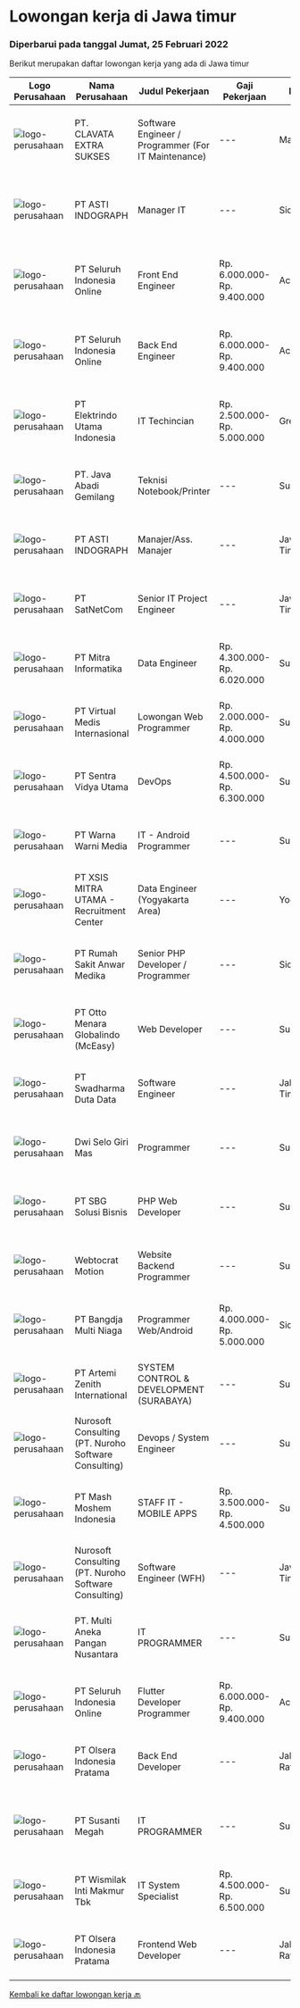 
  # Lowongan kerja di Jawa timur

  ### Diperbarui pada tanggal Jumat, 25 Februari 2022

  Berikut merupakan daftar lowongan kerja yang ada di Jawa timur

  |Logo Perusahaan | Nama Perusahaan | Judul Pekerjaan | Gaji Pekerjaan | Lokasi | Deskripsi | Tanggal diunggah | Pranala |
  | -------------- | --------------- | --------------- | --------- | --------- | -------------- | ------- | ----------- |
  |![logo-perusahaan](https://image-service-cdn.seek.com.au/2d7854a556e0658a826362666a0a77f7c2cc6155/ee4dce1061f3f616224767ad58cb2fc751b8d2dc)|PT. CLAVATA EXTRA SUKSES|Software Engineer / Programmer (For IT Maintenance)|---|Malang|Bertanggung jawab dalam mendukung pengembangan software dan hardware. Memelihara dan memperbaiki sistem, fitur baru, perbaikan bug, refactoring kode,...|Rabu, 23 Februari 2022|https://www.jobstreet.co.id/id/job/software-engineer-programmer-for-it-maintenance-3800760?token=0~5f35b000-5582-427a-9b03-6255a9dff6e6&sectionRank=1&jobId=jobstreet-id-job-3800760|
|![logo-perusahaan](https://image-service-cdn.seek.com.au/b343955ab767a9a54c1c584ba7b12843296d8e63/ee4dce1061f3f616224767ad58cb2fc751b8d2dc)|PT ASTI INDOGRAPH|Manager IT|---|Sidoarjo|Sudah ada pengalaman bekerja minimal 3 tahun Dapat membedakan warna dengan baik Berpengalaman dalam hal mendesain cloud service dan email server...|Selasa, 22 Februari 2022|https://www.jobstreet.co.id/id/job/manager-it-3799777?token=0~5f35b000-5582-427a-9b03-6255a9dff6e6&sectionRank=2&jobId=jobstreet-id-job-3799777|
|![logo-perusahaan](https://image-service-cdn.seek.com.au/c768f0670f8f8212da7de609b6af9d0b2e5134cc/ee4dce1061f3f616224767ad58cb2fc751b8d2dc)|PT Seluruh Indonesia Online|Front End Engineer|Rp. 6.000.000-Rp. 9.400.000|Aceh|Front End Engineer1. Memiliki pengalaman dengan bahasa pemrograman atau framework Front End, terutama React.js 2. Memiliki keahilan dalam membangun...|Kamis, 24 Februari 2022|https://www.jobstreet.co.id/id/job/front-end-engineer-3784331?token=0~5f35b000-5582-427a-9b03-6255a9dff6e6&sectionRank=3&jobId=jobstreet-id-job-3784331|
|![logo-perusahaan](https://image-service-cdn.seek.com.au/c768f0670f8f8212da7de609b6af9d0b2e5134cc/ee4dce1061f3f616224767ad58cb2fc751b8d2dc)|PT Seluruh Indonesia Online|Back End Engineer|Rp. 6.000.000-Rp. 9.400.000|Aceh|Back End Engineer1. Memiliki pengalaman dalam membangun RESTful APIs2. Menguasai bahasa pemrograman seperti PHP, terutama Framework Laravel3. Familiar...|Kamis, 24 Februari 2022|https://www.jobstreet.co.id/id/job/back-end-engineer-3784329?token=0~5f35b000-5582-427a-9b03-6255a9dff6e6&sectionRank=4&jobId=jobstreet-id-job-3784329|
|![logo-perusahaan](https://image-service-cdn.seek.com.au/ad9309ab58b28438998a0e8f93af41a19353b732/ee4dce1061f3f616224767ad58cb2fc751b8d2dc)|PT Elektrindo Utama Indonesia|IT Techincian|Rp. 2.500.000-Rp. 5.000.000|Gresik|Memeriksa dan memastikan semua komputer yang dipakai user dapat digunakanMemeriksa dan memastikan semua komputer terhubung ke jaringanMemeriksa dan...|Kamis, 24 Februari 2022|https://www.jobstreet.co.id/id/job/it-techincian-3801340?token=0~5f35b000-5582-427a-9b03-6255a9dff6e6&sectionRank=5&jobId=jobstreet-id-job-3801340|
|![logo-perusahaan](https://image-service-cdn.seek.com.au/45265965f3175aad6fd8ffd14634045661407ff6/ee4dce1061f3f616224767ad58cb2fc751b8d2dc)|PT. Java Abadi Gemilang|Teknisi Notebook/Printer|---|Surabaya|Deskripsi pekerjaan: Melakukan perbaikan PC, Notebook &amp; Printer Melakukan analisa kerusakan software &amp; hardware Bertanggung jawab untuk...|Kamis, 24 Februari 2022|https://www.jobstreet.co.id/id/job/teknisi-notebook-printer-3802502?token=0~5f35b000-5582-427a-9b03-6255a9dff6e6&sectionRank=6&jobId=jobstreet-id-job-3802502|
|![logo-perusahaan](https://image-service-cdn.seek.com.au/b343955ab767a9a54c1c584ba7b12843296d8e63/ee4dce1061f3f616224767ad58cb2fc751b8d2dc)|PT ASTI INDOGRAPH|Manajer/Ass. Manajer|---|Jawa Timur|Mampu dalam merencanakan, Membangun dan mengeksekusi infrastruktur IT yang baik dalam perusahaan. Mampu mebuat design cloud service &amp; email...|Rabu, 23 Februari 2022|https://www.jobstreet.co.id/id/job/manajer-ass-manajer-3800649?token=0~5f35b000-5582-427a-9b03-6255a9dff6e6&sectionRank=7&jobId=jobstreet-id-job-3800649|
|![logo-perusahaan](https://image-service-cdn.seek.com.au/6108f58b8d52b8e5523830ee4b11d6074377e515/ee4dce1061f3f616224767ad58cb2fc751b8d2dc)|PT SatNetCom|Senior IT Project Engineer|---|Jawa Timur|Skills Supervisory lead skills: able to execute plans and lead project team or sub-team to accomplish the task. Good knowledge about IT System  Good...|Selasa, 22 Februari 2022|https://www.jobstreet.co.id/id/job/senior-it-project-engineer-3781677?token=0~5f35b000-5582-427a-9b03-6255a9dff6e6&sectionRank=8&jobId=jobstreet-id-job-3781677|
|![logo-perusahaan](https://image-service-cdn.seek.com.au/f41a3a3e89984f2dabec38a3b33e4fa0e4b94970/ee4dce1061f3f616224767ad58cb2fc751b8d2dc)|PT Mitra Informatika|Data Engineer|Rp. 4.300.000-Rp. 6.020.000|Surabaya|About Mitra Informatika Mitra Informatika is an IT company based in Surabaya that positioning itself to become the market leader in providing...|Jumat, 25 Februari 2022|https://www.jobstreet.co.id/id/job/data-engineer-3802726?token=0~5f35b000-5582-427a-9b03-6255a9dff6e6&sectionRank=9&jobId=jobstreet-id-job-3802726|
|![logo-perusahaan](https://image-service-cdn.seek.com.au/77666ec2732b94a392b83e2906befe1b3f1eb0e2/ee4dce1061f3f616224767ad58cb2fc751b8d2dc)|PT Virtual Medis Internasional|Lowongan Web Programmer|Rp. 2.000.000-Rp. 4.000.000|Surabaya|Bertanggung jawab membuat dan memodifikasi aplikasi web.  Syarat dan ketentuan: Usia maksimal 25 tahun Minimal lulusan SMA/SMK Tanggung jawab Bersedia...|Kamis, 24 Februari 2022|https://www.jobstreet.co.id/id/job/lowongan-web-programmer-3791445?token=0~5f35b000-5582-427a-9b03-6255a9dff6e6&sectionRank=10&jobId=jobstreet-id-job-3791445|
|![logo-perusahaan](https://image-service-cdn.seek.com.au/89a4b4d8e6af0c01c230c2b1f638fbea996731cb/ee4dce1061f3f616224767ad58cb2fc751b8d2dc)|PT Sentra Vidya Utama|DevOps|Rp. 4.500.000-Rp. 6.300.000|Surabaya|Melakukan Perawatan Sistem dan menjaga infrastruktur Membuat code agar sistem dapat berjalan secara otomatis Kualifikasi: Familiar dalam penggunaan...|Kamis, 24 Februari 2022|https://www.jobstreet.co.id/id/job/devops-3791409?token=0~5f35b000-5582-427a-9b03-6255a9dff6e6&sectionRank=11&jobId=jobstreet-id-job-3791409|
|![logo-perusahaan](https://image-service-cdn.seek.com.au/8a8aab9f7ef38dece8f0c386a0ab89b374c831c5/ee4dce1061f3f616224767ad58cb2fc751b8d2dc)|PT Warna Warni Media|IT - Android Programmer|---|Surabaya|Usia Maksimal 35 tahun Minimal pendidikan S1 IT/Sistem Informasi Menguasai pemprograman sbb:           - Android Studio          - Java          - SQ...|Rabu, 23 Februari 2022|https://www.jobstreet.co.id/id/job/it-android-programmer-3799955?token=0~5f35b000-5582-427a-9b03-6255a9dff6e6&sectionRank=12&jobId=jobstreet-id-job-3799955|
|![logo-perusahaan](https://image-service-cdn.seek.com.au/fa12dd378bd230f83b9ccd636b4121ebbb347455/ee4dce1061f3f616224767ad58cb2fc751b8d2dc)|PT XSIS MITRA UTAMA - Recruitment Center|Data Engineer (Yogyakarta Area)|---|Yogyakarta|If you have intense intellectual curiosity, self-motivated and proactive, you’ll enjoy working every day on our Engineering team. Submit your resume...|Kamis, 24 Februari 2022|https://www.jobstreet.co.id/id/job/data-engineer-yogyakarta-area-3802023?token=0~5f35b000-5582-427a-9b03-6255a9dff6e6&sectionRank=13&jobId=jobstreet-id-job-3802023|
|![logo-perusahaan](https://image-service-cdn.seek.com.au/3a6c2b428606f5e003e4942f9212030098d2ff6b/ee4dce1061f3f616224767ad58cb2fc751b8d2dc)|PT Rumah Sakit Anwar Medika|Senior PHP Developer / Programmer|---|Sidoarjo|Job Description:1. Mahir pemrograman PHP dan menguasai framework Laravel &amp; CodeIgniter2. Menguasai database Postgresql dan mySQL3. Menyertakan...|Kamis, 24 Februari 2022|https://www.jobstreet.co.id/id/job/senior-php-developer-programmer-3785423?token=0~5f35b000-5582-427a-9b03-6255a9dff6e6&sectionRank=14&jobId=jobstreet-id-job-3785423|
|![logo-perusahaan](https://image-service-cdn.seek.com.au/f315f0c605a36ea3a033e6abb5c67515d4b00ff5/ee4dce1061f3f616224767ad58cb2fc751b8d2dc)|PT Otto Menara Globalindo (McEasy)|Web Developer|---|Surabaya|Description McEasy, Indonesia’s leading web and mobile logistic system, is looking for a Web Developer to join our ever-growing team. We are looking...|Kamis, 24 Februari 2022|https://www.jobstreet.co.id/id/job/web-developer-3802000?token=0~5f35b000-5582-427a-9b03-6255a9dff6e6&sectionRank=15&jobId=jobstreet-id-job-3802000|
|![logo-perusahaan](https://image-service-cdn.seek.com.au/c9726dd48637f2122e69fa4f05bdeddb6166e3b5/ee4dce1061f3f616224767ad58cb2fc751b8d2dc)|PT Swadharma Duta Data|Software Engineer|---|Jakarta Timur|Back End Developer Memahami konsep pengembangan aplikasi Memahami konsep Microservices Architeccture Memiliki skill Java Spring Boot, Net Core, Go,...|Rabu, 23 Februari 2022|https://www.jobstreet.co.id/id/job/software-engineer-3789258?token=0~5f35b000-5582-427a-9b03-6255a9dff6e6&sectionRank=16&jobId=jobstreet-id-job-3789258|
|![logo-perusahaan](https://image-service-cdn.seek.com.au/564e5df198336f172aae59168002eb7ddabe3d0c/ee4dce1061f3f616224767ad58cb2fc751b8d2dc)|Dwi Selo Giri Mas|Programmer|---|Surabaya|Tugas dan Tanggung Jawab : Melakukan pengembangan mobile apps dengan menggunakan framework flutter Melakukan riset teknologi terbaru untuk...|Kamis, 24 Februari 2022|https://www.jobstreet.co.id/id/job/programmer-3802084?token=0~5f35b000-5582-427a-9b03-6255a9dff6e6&sectionRank=17&jobId=jobstreet-id-job-3802084|
|![logo-perusahaan](https://image-service-cdn.seek.com.au/f820d36a8e416d7a4c2783ec051002404d9ab8a9/ee4dce1061f3f616224767ad58cb2fc751b8d2dc)|PT SBG Solusi Bisnis|PHP Web Developer|---|Surabaya|RESPONSIBILITIES Participate in the full software development life cycle, including but not limited to analysis, design, development, implementation,...|Jumat, 25 Februari 2022|https://www.jobstreet.co.id/id/job/php-web-developer-3802756?token=0~5f35b000-5582-427a-9b03-6255a9dff6e6&sectionRank=18&jobId=jobstreet-id-job-3802756|
|![logo-perusahaan](https://image-service-cdn.seek.com.au/fdec7010967175eeb31b74205589d031ef31e3da/ee4dce1061f3f616224767ad58cb2fc751b8d2dc)|Webtocrat Motion|Website Backend Programmer|---|Surabaya|Flexible Time Attendance (40 Hours / Week) Candidate must possess at least a Computer Science/Information Technology or equivalent Required skill(s):...|Kamis, 24 Februari 2022|https://www.jobstreet.co.id/id/job/website-backend-programmer-3801925?token=0~5f35b000-5582-427a-9b03-6255a9dff6e6&sectionRank=19&jobId=jobstreet-id-job-3801925|
|![logo-perusahaan](https://image-service-cdn.seek.com.au/9261cf87803edfb24079c66bbc453863ceb7bd6e/ee4dce1061f3f616224767ad58cb2fc751b8d2dc)|PT Bangdja Multi Niaga|Programmer Web/Android|Rp. 4.000.000-Rp. 5.000.000|Sidoarjo|Responsibilities : Managing and make sure all application programs keep to standard requirement, documentation, and procedure. Communicates with...|Rabu, 23 Februari 2022|https://www.jobstreet.co.id/id/job/programmer-web-android-3789711?token=0~5f35b000-5582-427a-9b03-6255a9dff6e6&sectionRank=20&jobId=jobstreet-id-job-3789711|
|![logo-perusahaan](https://image-service-cdn.seek.com.au/10b65964884a83420bd28b585d874f4ec4091908/ee4dce1061f3f616224767ad58cb2fc751b8d2dc)|PT Artemi Zenith International|SYSTEM CONTROL & DEVELOPMENT (SURABAYA)|---|Surabaya|Kualifikasi Usia maksimal 30 Pendidikan minimal S1 teknik informatika/ teknik sipil/ teknik (diutamakan teknik informatika). Diutamakan yang memiliki...|Rabu, 23 Februari 2022|https://www.jobstreet.co.id/id/job/system-control-development-surabaya-3800604?token=0~5f35b000-5582-427a-9b03-6255a9dff6e6&sectionRank=21&jobId=jobstreet-id-job-3800604|
|![logo-perusahaan](https://image-service-cdn.seek.com.au/80d9f9357b1a2e56b4a86927c47c40f644df9ce9/ee4dce1061f3f616224767ad58cb2fc751b8d2dc)|Nurosoft Consulting (PT. Nuroho Software Consulting)|Devops / System Engineer|---|Surabaya|Job Description: Build, scale and support projects in high-availability Ubuntu Linux production and staging systems in cloud environment Design and...|Kamis, 24 Februari 2022|https://www.jobstreet.co.id/id/job/devops-system-engineer-3785640?token=0~5f35b000-5582-427a-9b03-6255a9dff6e6&sectionRank=22&jobId=jobstreet-id-job-3785640|
|![logo-perusahaan](https://image-service-cdn.seek.com.au/ce40ae895d860bb9f78e3c50286626636a48d8ed/ee4dce1061f3f616224767ad58cb2fc751b8d2dc)|PT Mash Moshem Indonesia|STAFF IT - MOBILE APPS|Rp. 3.500.000-Rp. 4.500.000|Surabaya|Dibutuhkan seorang yang memiliki kemauan keras untuk berkontribusi dalam Team, memberikan fresh idea untuk bergabung di perusahaan dengan kriteria...|Rabu, 23 Februari 2022|https://www.jobstreet.co.id/id/job/staff-it-mobile-apps-3784216?token=0~5f35b000-5582-427a-9b03-6255a9dff6e6&sectionRank=23&jobId=jobstreet-id-job-3784216|
|![logo-perusahaan](https://image-service-cdn.seek.com.au/80d9f9357b1a2e56b4a86927c47c40f644df9ce9/ee4dce1061f3f616224767ad58cb2fc751b8d2dc)|Nurosoft Consulting (PT. Nuroho Software Consulting)|Software Engineer (WFH)|---|Jawa Timur|Responsibilities Design &amp; develop web and mobile applications for a wide range of projects Work with a team of QA engineers and Business Analysts...|Kamis, 24 Februari 2022|https://www.jobstreet.co.id/id/job/software-engineer-wfh-3785643?token=0~5f35b000-5582-427a-9b03-6255a9dff6e6&sectionRank=24&jobId=jobstreet-id-job-3785643|
|![logo-perusahaan](https://image-service-cdn.seek.com.au/7683c282b3cffe618a9c0beacd511f2b758d3b15/ee4dce1061f3f616224767ad58cb2fc751b8d2dc)|PT. Multi Aneka Pangan Nusantara|IT PROGRAMMER|---|Surabaya|DESKRIPSI PEKERJAAN: Membuat aplikasi Web/Mobile/Desktop sesuai dengan kebutuhan Perusahaan. Menganalisa kebutuhan Perusahaan dan menerapkannya pada...|Selasa, 22 Februari 2022|https://www.jobstreet.co.id/id/job/it-programmer-3781095?token=0~5f35b000-5582-427a-9b03-6255a9dff6e6&sectionRank=25&jobId=jobstreet-id-job-3781095|
|![logo-perusahaan](https://image-service-cdn.seek.com.au/c768f0670f8f8212da7de609b6af9d0b2e5134cc/ee4dce1061f3f616224767ad58cb2fc751b8d2dc)|PT Seluruh Indonesia Online|Flutter Developer Programmer|Rp. 6.000.000-Rp. 9.400.000|Aceh|Flutter Developer1. Menguasai SDK Flutter dan bahasa Dart1. Familiar dengan RESTful APIs2. Pernah mempublish aplikasi pada Playstore atau Appstore...|Kamis, 24 Februari 2022|https://www.jobstreet.co.id/id/job/flutter-developer-programmer-3784325?token=0~5f35b000-5582-427a-9b03-6255a9dff6e6&sectionRank=26&jobId=jobstreet-id-job-3784325|
|![logo-perusahaan](https://image-service-cdn.seek.com.au/90e9bb2e5bcac40b68d491aafb34203d371349a1/ee4dce1061f3f616224767ad58cb2fc751b8d2dc)|PT Olsera Indonesia Pratama|Back End Developer|---|Jakarta Raya|Responsibilities: Development in an AGILE environment Create good product with accessibility and security compliance Create good product with...|Selasa, 22 Februari 2022|https://www.jobstreet.co.id/id/job/back-end-developer-3799746?token=0~5f35b000-5582-427a-9b03-6255a9dff6e6&sectionRank=27&jobId=jobstreet-id-job-3799746|
|![logo-perusahaan](https://image-service-cdn.seek.com.au/a4bd21e797144fdcfd88d8631ab922a4fd37415e/ee4dce1061f3f616224767ad58cb2fc751b8d2dc)|PT Susanti Megah|IT PROGRAMMER|---|Surabaya|TANGGUNG JAWAB &amp; TUGAS UTAMA:  Membuat dan memelihara semua program yang berjalan dalam SAP Memastikan program SAP terintegrasi dengan aplikasi...|Minggu, 20 Februari 2022|https://www.jobstreet.co.id/id/job/it-programmer-3780768?token=0~5f35b000-5582-427a-9b03-6255a9dff6e6&sectionRank=28&jobId=jobstreet-id-job-3780768|
|![logo-perusahaan](https://image-service-cdn.seek.com.au/021262e2a78c25ef96d01d23f3195c828ee6d47d/ee4dce1061f3f616224767ad58cb2fc751b8d2dc)|PT Wismilak Inti Makmur Tbk|IT System Specialist|Rp. 4.500.000-Rp. 6.500.000|Surabaya|Kualifikasi: Pendidikan S1/D4 (better D4) Teknik Computer atau Teknik Informatika Pengalaman minimal 1 tahun di network and system administration...|Senin, 21 Februari 2022|https://www.jobstreet.co.id/id/job/it-system-specialist-3797003?token=0~5f35b000-5582-427a-9b03-6255a9dff6e6&sectionRank=29&jobId=jobstreet-id-job-3797003|
|![logo-perusahaan](https://image-service-cdn.seek.com.au/90e9bb2e5bcac40b68d491aafb34203d371349a1/ee4dce1061f3f616224767ad58cb2fc751b8d2dc)|PT Olsera Indonesia Pratama|Frontend Web Developer|---|Jakarta Raya|Responsibilities: Development in an AGILE environment Create good product with accessibility and security compliance Create good product with...|Selasa, 22 Februari 2022|https://www.jobstreet.co.id/id/job/frontend-web-developer-3798955?token=0~5f35b000-5582-427a-9b03-6255a9dff6e6&sectionRank=30&jobId=jobstreet-id-job-3798955|


  [Kembali ke daftar lowongan kerja 🔙](../README.md#daftar-lowongan-kerja)
  